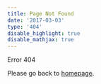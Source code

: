 ```yaml
---
title: Page Not Found
date: '2017-03-03'
type: '404'
disable_highlight: true
disable_mathjax: true
---
```


Error 404

Please go back to [homepage](/).